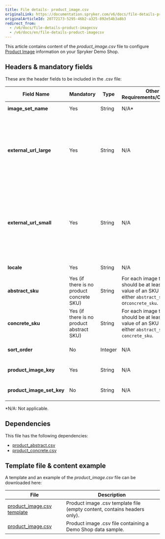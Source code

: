 ```yaml
---
title: File details- product_image.csv
originalLink: https://documentation.spryker.com/v6/docs/file-details-product-imagecsv
originalArticleId: 20772173-5295-46b2-a325-892e54b3a8b3
redirect_from:
  - /v6/docs/file-details-product-imagecsv
  - /v6/docs/en/file-details-product-imagecsv
---
```


This article contains content of the *product_image.csv* file to configure [Product Image](https://documentation.spryker.com/v6/docs/product-images-overview) information on your Spryker Demo Shop.

## Headers & mandatory fields 
These are the header fields to be included in the .csv file:

| Field Name | Mandatory | Type | Other Requirements/Comments | Description |
| --- | --- | --- | --- | --- |
| **image_set_name** | Yes | String |N/A* |	Name of the image set.  |
| **external_url_large** | Yes | String |N/A | External link to the large image of the product. Used, for example, to display the image in the product detail page (PDP).  |
| **external_url_small** | Yes | String |N/A | External link to the small image of the product. Used, for example, to display the (thumbnail) images in the product listing page (PLP).  |
| **locale** | Yes | String |N/A |Locale of the image.  |
| **abstract_sku** | Yes (if there is no product concrete SKU) | String |For each image there should be at least one value of an SKU from either `abstract_sku` or`concrete_sku`. | SKU of the abstract product. |
| **concrete_sku** | Yes (if there is no product abstract SKU) | String |For each image there should be at least one value of an SKU from either `abstract_sku` or `concrete_sku`. | SKU of the concrete product. |
| **sort_order** | No | Integer |N/A | Order of image presentation. |
| **product_image_key**| Yes | String| N/A | Product image identifier. |
| **product_image_set_key** | No | String |N/A | Key of the product image set. |
*N/A: Not applicable.

## Dependencies

This file has the following dependencies:

* [product_abstract.csv](/docs/scos/dev/developer-guides/202009.0/development-guide/data-import/data-import-categories/catalog-setup/products/file-details-product-abstract.csv.html)
* [product_concrete.csv](/docs/scos/dev/developer-guides/202009.0/development-guide/data-import/data-import-categories/catalog-setup/products/file-details-product-concrete.csv.html)

## Template file & content example
A template and an example of the *product_image.csv*  file can be downloaded here:

| File | Description |
| --- | --- |
| [product_image.csv template](https://spryker.s3.eu-central-1.amazonaws.com/docs/Developer+Guide/Back-End/Data+Manipulation/Data+Ingestion/Data+Import/Data+Import+Categories/Catalog+Setup/Products/Template+product_image.csv) | Product image .csv template file (empty content, contains headers only). |
| [product_image.csv](https://spryker.s3.eu-central-1.amazonaws.com/docs/Developer+Guide/Back-End/Data+Manipulation/Data+Ingestion/Data+Import/Data+Import+Categories/Catalog+Setup/Products/product_image.csv) | Product image .csv file containing a Demo Shop data sample. |

